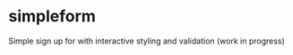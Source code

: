 simpleform
=========

Simple sign up for with interactive styling and validation (work in progress)
